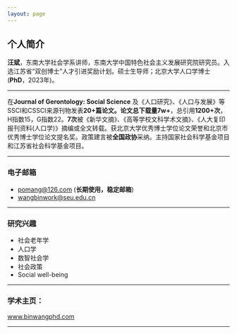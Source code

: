 ```yaml
---
layout: page
---
```


## **个人简介**

**汪斌**，东南大学社会学系讲师，东南大学中国特色社会主义发展研究院研究员。入选江苏省“双创博士”人才引进奖励计划。硕士生导师；北京大学人口学博士 (**PhD**，2023年)。 

---

在**Journal of Gerontology: Social Science** 及《人口研究》、《人口与发展》等SSCI和CSSCI来源刊物发表**20+**篇论文。论文总下载量**7w+**，总引用**1200+次**，H指数15，G指数22。**7次**被《新华文摘》、《高等学校文科学术文摘》、《人大复印报刊资料(人口学)》摘编或全文转载。获北京大学优秀博士学位论文荣誉和北京市优秀博士学位论文提名奖。政策建言被**全国政协**采纳。主持国家社会科学基金项目和江苏省社会科学基金项目。

---

### 电子邮箱
- pomang@126.com (**长期使用，稳定邮箱**)
- wangbinwork@seu.edu.cn

---

### 研究兴趣

- 社会老年学
- 人口学
- 数智社会学
- 社会政策
- Social well-being

---

### 学术主页：
www.binwangphd.com

---
